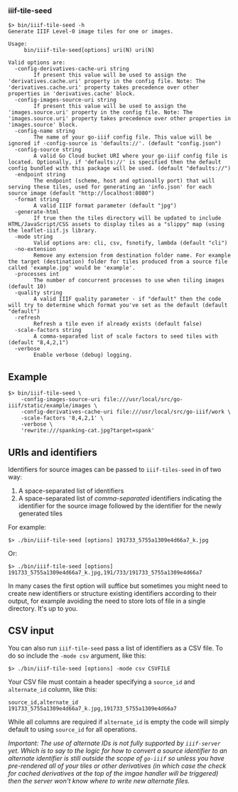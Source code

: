 ### iiif-tile-seed

```
$> bin/iiif-tile-seed -h
Generate IIIF Level-0 image tiles for one or images.

Usage:
	 bin/iiif-tile-seed[options] uri(N) uri(N)

Valid options are:
  -config-derivatives-cache-uri string
    	If present this value will be used to assign the 'derivatives.cache.uri' property in the config file. Note: The 'derivatives.cache.uri' property takes precedence over other properties in 'derivatives.cache' block.
  -config-images-source-uri string
    	If present this value will be used to assign the 'images.source.uri' property in the config file. Note: The 'images.source.uri' property takes precedence over other properties in 'images.source' block.
  -config-name string
    	The name of your go-iiif config file. This value will be ignored if -config-source is 'defaults://'. (default "config.json")
  -config-source string
    	A valid Go Cloud bucket URI where your go-iiif config file is located. Optionally, if 'defaults://' is specified then the default config bundled with this package will be used. (default "defaults://")
  -endpoint string
    	The endpoint (scheme, host and optionally port) that will serving these tiles, used for generating an 'info.json' for each source image (default "http://localhost:8080")
  -format string
    	A valid IIIF format parameter (default "jpg")
  -generate-html
    	If true then the tiles directory will be updated to include HTML/JavaScript/CSS assets to display tiles as a "slippy" map (using the leaflet-iiif.js library.
  -mode string
    	Valid options are: cli, csv, fsnotify, lambda (default "cli")
  -no-extension
    	Remove any extension from destination folder name. For example the target (destination) folder for tiles produced from a source file called 'example.jpg' would be 'example'.
  -processes int
    	The number of concurrent processes to use when tiling images (default 10)
  -quality string
    	A valid IIIF quality parameter - if "default" then the code will try to determine which format you've set as the default (default "default")
  -refresh
    	Refresh a tile even if already exists (default false)
  -scale-factors string
    	A comma-separated list of scale factors to seed tiles with (default "8,4,2,1")
  -verbose
    	Enable verbose (debug) logging.
```

## Example

```
$> bin/iiif-tile-seed \
	-config-images-source-uri file:///usr/local/src/go-iiif/static/example/images \
	-config-derivatives-cache-uri file:///usr/local/src/go-iiif/work \
	-scale-factors '8,4,2,1' \
	-verbose \
	'rewrite:///spanking-cat.jpg?target=spank'
```
## URIs and identifiers

Identifiers for source images can be passed to `iiif-tiles-seed` in of two way:

1. A space-separated list of identifiers
2. A space-separated list of _comma-separated_ identifiers indicating the identifier for the source image followed by the identifier for the newly generated tiles

For example:

```
$> ./bin/iiif-tile-seed [options] 191733_5755a1309e4d66a7_k.jpg
```

Or:

```
$> ./bin/iiif-tile-seed [options] 191733_5755a1309e4d66a7_k.jpg,191/733/191733_5755a1309e4d66a7
```

In many cases the first option will suffice but sometimes you might need to create new identifiers or structure existing identifiers according to their output, for example avoiding the need to store lots of file in a single directory. It's up to you.

## CSV input

You can also run `iiif-tile-seed` pass a list of identifiers as a CSV file. To do so include the `-mode csv` argument, like this:

```
$> ./bin/iiif-tile-seed [options] -mode csv CSVFILE
```

Your CSV file must contain a header specifying a `source_id` and `alternate_id` column, like this:

```
source_id,alternate_id
191733_5755a1309e4d66a7_k.jpg,191733_5755a1309e4d66a7
```

While all columns are required if `alternate_id` is empty the code will simply default to using `source_id` for all operations.

_Important: The use of alternate IDs is not fully supported by `iiif-server` yet. Which is to say to the logic for how to convert a source identifier to an alternate identifier is still outside the scope of `go-iiif` so unless you have pre-rendered all of your tiles or other derivatives (in which case the check for cached derivatives at the top of the imgae handler will be triggered) then the server won't know where to write new alternate files._